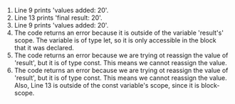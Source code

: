 1. Line 9 prints 'values added: 20'.
2. Line 13 prints 'final result: 20'.
3. Line 9 prints 'values added: 20'.
4. The code returns an error because it is outside of the variable 'result's' scope. The variable is of type let, so it is only accessible in the block that it was declared.
5. The code returns an error because we are trying ot reassign the value of 'result', but it is of type const. This means we cannot reassign the value.
6. The code returns an error because we are trying ot reassign the value of 'result', but it is of type const. This means we cannot reassign the value. Also, Line 13 is outside of the const variable's scope, since it is block-scope.